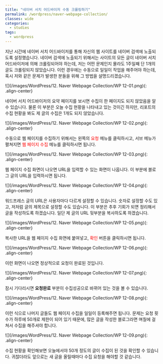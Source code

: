```yaml
---
title: "네이버 서치 어드바이저 수동 크롤링하기"
permalink: /wordpress/naver-webpage-collection/
classes: wide
categories:
  - studies
tags:
  - wordpress
---
```


지난 시간에 네이버 서치 어드바이저를 통해 자신의 웹 사이트를 네이버 검색에 노출되도록 설정했습니다. 네이버 검색에 노출되기 위해서는 사이트의 모든 글이 네이버 서치 어드바이저에 의해 크롤링되어야 하는데, 저는 어떤 문제인지 몰라도 1주일째 단 1개의 글도 크롤링되지 않았습니다. 이런 경우에는 수동으로 일일이 작업을 해주어야 하는데, 혹시 저와 같은 문제가 발생한 분들을 위해 그 방법을 설명드리겠습니다.

![](/images/WordPress/12. Naver Webpage Collection/WP 12-01.png){: .align-center}

네이버 서치 어드바이저의 요약 페이지를 보시면 수집이 한 페이지도 되지 않았음을 알 수 있습니다. 물론 이 부분은 오늘 수집 현황을 나타내고 있는 것이긴 하지만, 리포트의 수집 현황을 봐도 제 글의 수집은 1개도 되지 않았습니다.

![](/images/WordPress/12. Naver Webpage Collection/WP 12-02.png){: .align-center}

수동으로 웹 페이지를 수집하기 위해서는 왼쪽의 <span style="color:red">요청</span> 메뉴를 클릭하시고, 서브 메뉴가 펼쳐지면 <span style="color:red">웹 페이지 수집</span> 메뉴를 클릭하시면 됩니다.

![](/images/WordPress/12. Naver Webpage Collection/WP 12-03.png){: .align-center}

웹 페이지 수집 화면이 나오면 URL을 입력할 수 있는 화면이 나옵니다. 이 부분에 블로그 글의 URL을 입력하시면 됩니다.

![](/images/WordPress/12. Naver Webpage Collection/WP 12-04.png){: .align-center}

워드프레스 글의 URL은 사용자마다 다르게 설정할 수 있습니다. 숫자로 설정할 수도 있고, 저처럼 글의 제목으로 설정할 수도 있습니다. 이 부분은 추후 기회가 되면 정리해서 글을 작성하도록 하겠습니다. 일단 제 글의 URL 뒷부분을 복사하도록 하겠습니다.

![](/images/WordPress/12. Naver Webpage Collection/WP 12-05.png){: .align-center}

복사한 URL을 웹 페이지 수집 화면에 붙여넣고, <span style="color:red">확인</span> 버튼을 클릭하시면 됩니다.

![](/images/WordPress/12. Naver Webpage Collection/WP 12-06.png){: .align-center}

이런 화면이 나오면 정상적으로 요청이 완료된 것입니다.

![](/images/WordPress/12. Naver Webpage Collection/WP 12-07.png){: .align-center}

잠시 기다리시면 **요청완료** 부분이 수집성공으로 바뀌어 있는 것을 볼 수 있습니다.

![](/images/WordPress/12. Naver Webpage Collection/WP 12-08.png){: .align-center}

이런 식으로 나머지 글들도 웹 페이지 수집을 일일이 등록해주면 됩니다. 문제는 요청 횟수가 하루에 50개로 제한이 되어 있기 때문에, 많은 글을 작성한 블로그라면 며칠에 걸쳐서 수집을 해주셔야 합니다.

![](/images/WordPress/12. Naver Webpage Collection/WP 12-09.png){: .align-center}

수집 현황을 확인해보면 오늘에서야 50개 정도의 글이 수집이 된 것을 확인할 수 있습니다. 귀찮더라도 앞으로는 새 글을 올릴때마다 수집 요청을 해야할 것 같습니다.